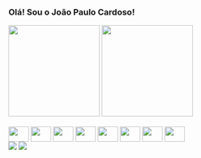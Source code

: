 ### Olá! Sou o João Paulo Cardoso!
<div>
  <img height="180em" src="https://github-readme-stats.vercel.app/api?username=JoPCardoso2203&show_icons=true&theme=transparent"/>
  <img height="180em" src="https://github-readme-stats.vercel.app/api/top-langs/?username=JoPCardoso2203&layout=compact&theme=transparent"/>
</div>
<div style="display: inline_block"><br>
  <img align="center" height="30" width="40" src="https://cdn.jsdelivr.net/gh/devicons/devicon/icons/csharp/csharp-original.svg" />
  <img align="center" height="30" width="40" src="https://cdn.jsdelivr.net/gh/devicons/devicon/icons/dotnetcore/dotnetcore-original.svg" />
  <img align="center" height="30" width="40" src="https://cdn.jsdelivr.net/gh/devicons/devicon/icons/angularjs/angularjs-original.svg" />
  <img align="center" height="30" width="40" src="https://cdn.jsdelivr.net/gh/devicons/devicon/icons/oracle/oracle-original.svg" />
  <img align="center" height="30" width="40" src="https://cdn.jsdelivr.net/gh/devicons/devicon/icons/mysql/mysql-original.svg" />
  <img align="center" height="30" width="40" src="https://cdn.jsdelivr.net/gh/devicons/devicon/icons/azure/azure-original.svg" />
  <img align="center" height="30" width="40" src="https://cdn.jsdelivr.net/gh/devicons/devicon/icons/docker/docker-original.svg" />
  <img align="center" height="30" width="40" src="https://cdn.jsdelivr.net/gh/devicons/devicon/icons/redis/redis-original.svg" />
</div>
<div> 
  <a href = "mailto:jopcardoso78@gmail.com"><img src="https://img.shields.io/badge/-Gmail-%23333?style=for-the-badge&logo=gmail&logoColor=white" target="_blank"></a>
  <a href="https://www.linkedin.com/in/jo%C3%A3o-paulo-cardoso-d-oliveira-279b65134/" target="_blank"><img src="https://img.shields.io/badge/-LinkedIn-%230077B5?style=for-the-badge&logo=linkedin&logoColor=white" target="_blank"></a> 
</div>
  <!--
**JoPCardoso2203/JoPCardoso2203** is a ✨ _special_ ✨ repository because its `README.md` (this file) appears on your GitHub profile.

Here are some ideas to get you started:

- 🔭 I’m currently working on ...
- 🌱 I’m currently learning ...
- 👯 I’m looking to collaborate on ...
- 🤔 I’m looking for help with ...
- 💬 Ask me about ...
- 📫 How to reach me: ...
- 😄 Pronouns: ...
- ⚡ Fun fact: ...
-->
